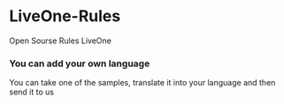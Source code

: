 # LiveOne-Rules
Open Sourse Rules LiveOne


### You can add your own language

You can take one of the samples, translate it into your language and then send it to us
